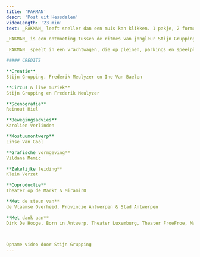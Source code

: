 ```yaml
---
title: 'PAKMAN'
descr: 'Post uit Hessdalen'
videoLength: '23 min'
text: _PAKMAN_ leeft sneller dan een muis kan klikken. 1 pakje, 2 formulieren, 3 stempels, 6 handtekeningen, 450 keer per dag, 159.750 pakjes per jaar in ruil voor 10 vakantiedagen. _PAKMAN_ doorkruist het land om altijd precies op tijd pakjes af te leveren. In de laadbak van zijn kleine vrachtwagen wordt het publiek uitgenodigd voor een intense performance over een even eenzame als onzichtbare bewoner van onze virtuele economie.

_PAKMAN_ is een ontmoeting tussen de ritmes van jongleur Stijn Grupping en drummer Frederik Meulyzer. Samen onderzoeken zij het ritme waaraan ‘deze’ tijd onderhevig is. Hoe verhoudt de opgelegde snelheid van _PAKMAN_ zich tot zijn natuurlijke ritmes als hartslag en ademhaling? Stijn en Frederik laten de ritmes en routines van hun botsballen en drums in dialoog treden. Samen maken ze live muziek, waarbij ze elkaar – elk met hun eigen instrument – versterken, tegenwerken, aanvullen en uitdagen.

_PAKMAN_ speelt in een vrachtwagen, die op pleinen, parkings en speelplaatsen halt houdt. Vijfentwintig toeschouwers nemen mee plaats in de laadbak.

##### CREDITS

**Creatie**  
Stijn Grupping, Frederik Meulyzer en Ine Van Baelen

**Circus & live muziek**  
Stijn Grupping en Frederik Meulyzer

**Scenografie**  
Reinout Hiel

**Bewegingsadvies**  
Karolien Verlinden

**Kostuumontwerp**  
Linse Van Gool

**Grafische vormgeving**  
Vildana Memic

**Zakelijke leiding**  
Klein Verzet

**Coproductie**  
Theater op de Markt & MiramirO

**Met de steun van**  
de Vlaamse Overheid, Provincie Antwerpen & Stad Antwerpen

**Met dank aan**  
Dirk De Hooge, Born in Antwerp, Theater Luxemburg, Theater FroeFroe, Martha!Tentatief en Circuscentrum voor werk- en repetitieruimte

‍

Opname video door Stijn Grupping
---
```

